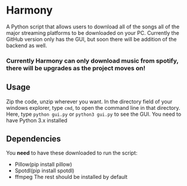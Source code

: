 # Harmony
 A Python script that allows users to download all of the songs all of the major streaming platforms to be downloaded on your PC. Currently the GitHub version only has the GUI, but soon there will be addition of the backend as well.
 
### Currently Harmony can only download music from spotify, there will be upgrades as the project moves on!
## Usage
 Zip the code, unzip wherever you want. In the directory field of your windows explorer, type `cmd`, to open the command line in that directory. Here, type `python gui.py` or `python3 gui.py` to see the GUI. You need to have Python 3.x installed

## Dependencies
You **need** to have these downloaded to run the script:
- Pillow(pip install pillow)
- Spotdl(pip install spotdl)
- ffmpeg
The rest should be installed by default
